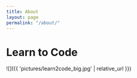 ```yaml
---
title: About
layout: page
permalink: "/about/"
---
```


# Learn to Code

![]({{ 'pictures/learn2code_big.jpg' | relative_url }})
